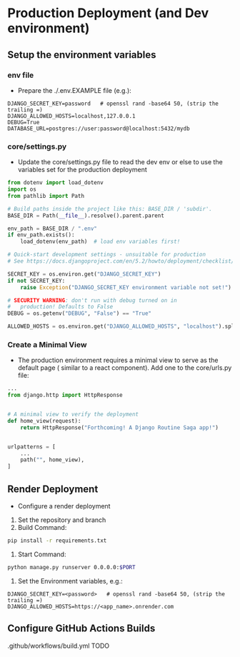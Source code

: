 # Production Deployment (and Dev environment)

## Setup the environment variables
### env file
- Prepare the ./.env.EXAMPLE file (e.g.):
```env
DJANGO_SECRET_KEY=password   # openssl rand -base64 50, (strip the trailing =)
DJANGO_ALLOWED_HOSTS=localhost,127.0.0.1
DEBUG=True
DATABASE_URL=postgres://user:password@localhost:5432/mydb
```

### core/settings.py
- Update the core/settings.py file to read the dev env or else to use the variables set
for the production deployment
```python
from dotenv import load_dotenv
import os
from pathlib import Path

# Build paths inside the project like this: BASE_DIR / 'subdir'.
BASE_DIR = Path(__file__).resolve().parent.parent

env_path = BASE_DIR / ".env"
if env_path.exists():
    load_dotenv(env_path)  # load env variables first!

# Quick-start development settings - unsuitable for production
# See https://docs.djangoproject.com/en/5.2/howto/deployment/checklist/

SECRET_KEY = os.environ.get("DJANGO_SECRET_KEY")
if not SECRET_KEY:
    raise Exception("DJANGO_SECRET_KEY environment variable not set!")

# SECURITY WARNING: don't run with debug turned on in
#   production! Defaults to False
DEBUG = os.getenv("DEBUG", "False") == "True"

ALLOWED_HOSTS = os.environ.get("DJANGO_ALLOWED_HOSTS", "localhost").split(",")
```

### Create a Minimal View
- The production environment requires a minimal view to serve as the default page (
    similar to a react component).
Add one to the core/urls.py file:
```python
...
from django.http import HttpResponse


# A minimal view to verify the deployment
def home_view(request):
    return HttpResponse("Forthcoming! A Django Routine Saga app!")


urlpatterns = [
    ...
    path("", home_view),
]
```
## Render Deployment
- Configure a render deployment
1. Set the repository and branch
1. Build Command:
```bash
pip install -r requirements.txt
```
1. Start Command:
```bash
python manage.py runserver 0.0.0.0:$PORT
```
1. Set the Environment variables, e.g.:
```env
DJANGO_SECRET_KEY=<password>   # openssl rand -base64 50, (strip the trailing =)
DJANGO_ALLOWED_HOSTS=https://<app_name>.onrender.com
```

## Configure GitHub Actions Builds
.github/workflows/build.yml
TODO